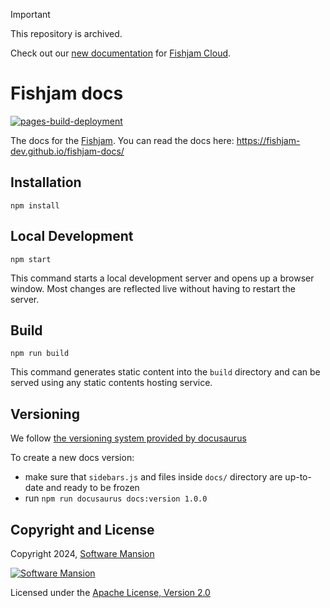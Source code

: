 > [!IMPORTANT]  
> This repository is archived.
>
> Check out our [new documentation](https://github.com/fishjam-cloud/documentation) for [Fishjam Cloud](https://fishjam.io/).

# Fishjam docs

[![pages-build-deployment](https://github.com/fishjam-dev/fishjam-docs/actions/workflows/build_pages.yml/badge.svg)](https://github.com/fishjam-dev/fishjam-docs/actions/workflows/pages/pages-build-deployment)

The docs for the [Fishjam](https://github.com/fishjam-dev/fishjam).
You can read the docs here: https://fishjam-dev.github.io/fishjam-docs/

## Installation

```
npm install
```

## Local Development

```
npm start
```

This command starts a local development server and opens up a browser window. Most changes are reflected live without having to restart the server.

## Build

```
npm run build
```

This command generates static content into the `build` directory and can be served using any static contents hosting service.

## Versioning

We follow [the versioning system provided by docusaurus](https://docusaurus.io/docs/versioning)

To create a new docs version:

- make sure that `sidebars.js` and files inside `docs/` directory are up-to-date and ready to be frozen
- run `npm run docusaurus docs:version 1.0.0`

## Copyright and License

Copyright 2024, [Software Mansion](https://swmansion.com/?utm_source=git&utm_medium=readme&utm_campaign=fishjam)

[![Software Mansion](https://logo.swmansion.com/logo?color=white&variant=desktop&width=200&tag=membrane-github)](https://swmansion.com/?utm_source=git&utm_medium=readme&utm_campaign=fishjam)

Licensed under the [Apache License, Version 2.0](LICENSE)
